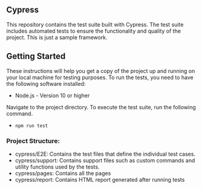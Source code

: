 ## Cypress

This repository contains the test suite built with Cypress. The test suite includes automated tests to ensure the functionality and quality of the project. This is just a sample framework.

## Getting Started

These instructions will help you get a copy of the project up and running on your local machine for testing purposes.
To run the tests, you need to have the following software installed:

- Node.js - Version 10 or higher

Navigate to the project directory. To execute the test suite, run the following command.

- `npm run test`

### Project Structure:

- cypress/E2E: Contains the test files that define the individual test cases.
- cypress/support: Contains support files such as custom commands and utility functions used by the tests.
- cypress/pages: Contains all the pages
- cypress/report: Contains HTML report generated after running tests
